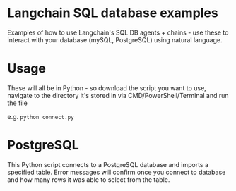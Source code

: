 # Langchain SQL database examples

Examples of how to use Langchain's SQL DB agents + chains - use these to interact with your database (mySQL, PostgreSQL) using natural language.

# Usage

These will all be in Python - so download the script you want to use, navigate to the directory it's stored in via CMD/PowerShell/Terminal and run the file

e.g. `python connect.py`

# PostgreSQL

This Python script connects to a PostgreSQL database and imports a specified table. Error messages will confirm once you connect to database and how many rows it was able to select from the table.
